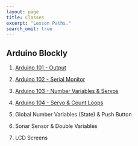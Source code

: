 ```yaml
---
layout: page
title: Classes
excerpt: "Lesson Paths."
search_omit: true
---
```


##  Arduino Blockly

1) [Arduino 101 - Output](/arduino-blockly/lesson-1-output/) 

2) [Arduino 102 - Serial Monitor](/arduino-blockly/lesson-2-serial-monitor/) 

3) [Arduino 103 - Number Variables & Servos](/arduino-blockly/lesson-3-number-variables-servos/)

4) [Arduino 104 - Servo & Count Loops](/arduino-blockly/lesson-4-count-loops-servos/)

5) Global Number Variables (State) & Push Button

6) Sonar Sensor & Double Variables

7) LCD Screens 

